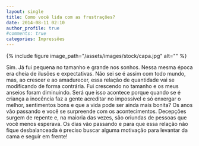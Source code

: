 ```yaml
---
layout: single
title: Como você lida com as frustrações?
date: 2014-08-11 02:10
author_profile: true
#comments: true
categories: Impressões
---
```


{% include figure image_path="/assets/images/stock/capa.jpg" alt=""  %}

Sim. Já fui pequena no tamanho e grande nos sonhos. Nessa mesma época era cheia de ilusões e expectativas. Não sei se é assim com todo mundo, mas, ao crescer e ao amadurecer, essa relação de quantidade vai se modificando de forma contrária. Fui crescendo no tamanho e os meus anseios foram diminuindo. Será que isso acontece porque quando se é criança a inocência faz a gente acreditar no impossível e só enxergar o melhor, sentimentos bons e que a vida pode ser ainda mais bonita? Os anos vão passando e você se surpreende com os acontecimentos. Decepções surgem de repente e, na maioria das vezes, são oriundas de pessoas que você menos esperava. Os dias vão passando e para que essa relação não fique desbalanceada é preciso buscar alguma motivação para levantar da cama e seguir em frente!

